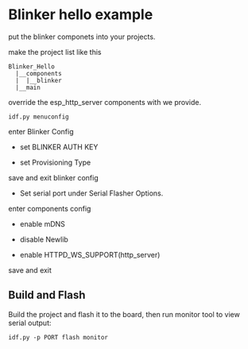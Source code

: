 # Blinker hello example  

put the blinker componets into your projects.

make the project list like this  
```
Blinker_Hello
  |__components
  |  |__blinker
  |__main
```

override the esp_http_server components with we provide.

```
idf.py menuconfig
```

enter Blinker Config  

* set BLINKER AUTH KEY  

* set Provisioning Type  

save and exit blinker config  

* Set serial port under Serial Flasher Options.  

enter components config  

* enable mDNS  

* disable Newlib  

* enable HTTPD_WS_SUPPORT(http_server)  

save and exit

## Build and Flash  

Build the project and flash it to the board, then run monitor tool to view serial output:

```
idf.py -p PORT flash monitor
```  
